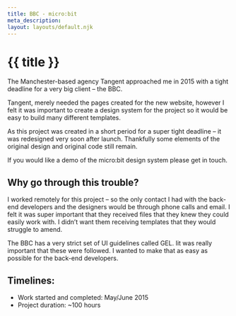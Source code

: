 ```yaml
---
title: BBC - micro:bit
meta_description: 
layout: layouts/default.njk
---
```


# {{ title }}

The Manchester-based agency Tangent approached me in 2015 with a tight deadline for a very big client – the BBC.

Tangent, merely needed the pages created for the new website, however I felt it was important to create a design system for the project so it would be easy to build many different templates.

As this project was created in a short period for a super tight deadline – it was redesigned very soon after launch. Thankfully some elements of the original design and original code still remain.

If you would like a demo of the micro:bit design system please get in touch.

## Why go through this trouble?

I worked remotely for this project – so the only contact I had with the back-end developers and the designers would be through phone calls and email. I felt it was super important that they received files that they knew they could easily work with. I didn’t want them receiving templates that they would struggle to amend.

The BBC has a very strict set of UI guidelines called GEL. Iit was really important that these were followed. I wanted to make that as easy as possible for the back-end developers.

## Timelines:

- Work started and completed: May/June 2015
- Project duration: ~100 hours
